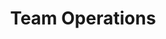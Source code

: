 ---
title: "Team Operations"
layout: post
lang: en
lang-ref: 108-team
section: 1
category: 
  - projects
hero:
  image:
    src: 1.8-tx-heading.jpg
    alt: A photo of 5 synchronized airplanes flying in a curve.
  standards:
    - empower-staff
    - collaboration
    - open-work
blocks:
  - "The Talent Cloud Feature Pipeline: As a team, we used a five-step reinforcing feedback loop to develop and iterate on features for the platform:"
  - type: graphic
    size: 100
    src: 1.8-en-operations.png
    alt: "A graphic representing Talent Cloud's team operations approach. The first section is the policy shop, which has the role of researching complex problems promising directions, developing theory, framing hypotheses for experiments, ensuring policy compliance, analyzing findings, providing presentations, advising on findings, and seeing the whole system to wayfind the best path. The classifications on this team are EC. The skills used by this team are research, analysis, systems thinking, strategic thinking, writing, and presenting. The second section is the UX design team, which has the role of translating business requirements into potential digital solutions for testing, performing research, collecting data, using insights to efficiently design the platform's layout, content, and features in a way that meets the needs of government and applicant users alike, advocating for our users, improving accessibility standards, and reducing bias in hiring. The classifications on this team are CS (UX). The skills used by this team are research methods, data analysis, prototyping, usability testing, design tools, and communication. The third section is the front-end development team, which has the role of bridging design and development by highlighting possible interface improvements and/or pitfalls, ensuring designs are coded into responsibe, accessible, and consistent interfaces, verifying that interfaces function on supported browsers and devices, and developing and maintaining the product's component library for fast and easy interface development. The classifications on this team are CS (Programming). The skills used by this team are web languages (HTML, CSS, JavaScript), critical thinking, responsive design, accessible web programming, communication. The fourth section is the back-end development team, which has the role of working with designers and front-end developers to turn prototypes and interface components into working solutions, supporting forward planning by providing technical advice and time estimates for the development of new features, and ensuring the talent.canada.ca site is up and running as designed. The classifications on this team are CS (Programming). The skills used by this team are PHP, cyber security, Azure, Git, critical thinking, automated testing. The fifth and final section is the HR concierge and project coordination team, which has the role of working with partner departments to move hiring processes through the experimental platform, engaging with users (HR advisors, managers, and applicants), observing and analyzing interactions, recognizing patters in findings, and recommending options and areas in need of further investigation to the policy and design teams. The classifications on this team are AS and EC. The skills used by this team are project coordination, client services, observation, analysis, industrial psychology, behavioural psychology, and framework and tools development. The graphic indicates that the teams act in a loop, starting with the policy shop through the HR concierge and project coordination team, which then passes its research findings and insights back to the policy shop to begin the process again."
  - type: title
    label: Why a Multidisciplinary Team is Mission Critical
  - To build a modern digital product, you need support from people with many different skill sets, which in government are classified as belonging to different occupational groups. At the same time, you don’t have the time to find external people and onboard them to the specific context of your product. Too much depends on the details of what you are building for external experts, who are not intimately familiar with the product, to be able to contribute significantly. (Not to be confused with engaging users, which is a constant outreach and engagement effort.) This means that to build a high quality, timely product, that expertise needs to be on your team.
  - In practice, our team is constantly bouncing ideas and work around between policy, project operation, design, development and client services. Designers regularly check-in with the policy team to ensure what they are proposing will work from a policy perspective. Project operations need to regularly check in with the developers to get details on new features being released. Our product development cycle is a constant loop that travels through multiple occupational groups. This is a daily collaboration, requiring dedicated resources from different occupational groups working together in a continuous feedback cycle of creation and iteration.
  - This multidisciplinary collaboration between team members is at the heart of what we do and we are constantly benefiting from it. To keep things moving at a pace that is fast enough for a product to maintain its relevance in a rapidly changing world, we think this is the only way to work (at least for these types of service-based products involving design, development and user testing.) In essence, the team’s structure allows for both the product owner (decisions on what needs building) and the product team (doing the actual building) to operate on the same team, improving flow for fast, insightful product iteration. 
  - Although the Government of Canada has issued a bulletin to the heads of HR confirming that there is no policy barrier to multidisciplinary teams, in practice it remains difficult to put these types of teams together, especially for smaller units. This is particularly true in cases where a highly efficient team model would call for cross-classification supervision. In a tradition government hierarchical structure, this would rarely be needed. But this structure is commonplace in multifunctional agile teams in the private sector because of the nature of the work, which requires designers, developers, anthropologists, and client services working together to deliver a product. When governments want to build like this, using agile methods, it means that teams like this will be increasingly required. With some careful classification work and the flexible use of temporary “term” arrangements, Talent Cloud was able to set this up, but it’s not guaranteed that other teams will be able to do the same.
  - type: title
    label: What We Mean by “Agile” 
  - Saying that a team uses “agile” in government has become a bit controversial because there are so many different versions of what teams and leaders mean by the term. While its sudden popularity is evident (bordering on ubiquitous), few agree on a concrete definition or a minimum bar for being able to legitimately claim use of the practice. Nevertheless, we’re sharing some of the “agile” concepts we use in our 2-week sprint cycle. 
  - (For a real view of this, check out our code and content on GitHub.)
  - type: subtitle
    label: Story Points
  - As is common in agile builds, we use story points to talk about how difficult or complex something is for the development team. Before we decide to work on a specific task, the developers estimate how many story points it will take to complete; it doesn’t really matter if a story point usually takes an hour of a developer’s time to complete, or a full day. What’s important is that the story point becomes a useful way to communicate to the rest of the team how complex (and potentially time consuming) something will be to implement.
  - For example, we looked at a feature that interrupts someone who is completing a job application if the deadline for submitting it has passed. Without that interruption, you might waste some time completing an application, but when you hit the submit button, you would get an error message indicating the submission deadline was passed. It’s a desirable feature, though only a tiny fraction of users would ever benefit from it. The devs estimated this as 8 story points. In a good sprint, we can only complete about three tasks of that complexity. And given that so few users would benefit from this work, the team was able to make the call that it wasn’t worth building. Instead the dev time was spent on building higher value features that would impact more users. But if the “cost” of this had been one or two story points, we might have chosen differently.
  - type: subtitle
    label: Daily Stand-up
  - "For our distributed team, the daily stand-up has become central to how we work. Each day at 11:00 the development team and designers join a zoom call and briefly describe:"
  - type: list
    style: unordered
    items:
      - What they worked on since yesterday (naming the issue or prototype they are working on is usually enough)
      - What they will be working on today
      - Any blockers they might have
  - We’ve managed to keep these stand-ups under 15 minutes in length, even with 9+ people. If discussions start breaking out, we can usually ask people to stay on the call after stand-up to finish their chat and move on. Stand up is great for making sure everyone is working the right things. With the designers there as well, it helps increase interaction between them and the developers, which is something we have been trying to improve.
  - With many people working from home, stand-up can sometimes be the only direct interaction you have with other humans in the work day. The format of stand-up is straight forward, each person briefly says what they worked on since the last stand-up, what they plan to work on until the next one and what blockers (if any) are preventing them from making progress. This also helps increase human interactions more by allowing the team to point out when two people should discuss their work. There’s always a balance to strike between keeping everyone involved and having enough focus time on our own.
  - type: subtitle
    label: Sprint Review
  - At the end of each 2-week sprint, the development team leads a demo session where they show what they’ve completed. Because we’re not really building for a client though, we don’t stress too much about what we’re committing too at the beginning of a sprint. Instead, the developers work hard to advance things as much as possible. If something is not complete, it can be saved for the next sprint review. Except in special circumstances there’s no rush with developers doing overtime to complete tasks.
  - To even things out a little, so it wasn’t always the developers presenting their work, and so the developers were better kept in the loop for what the rest of the team was doing, we started doing a “policy team” sprint review on alternating weeks with the developer sprint review. (For reference, the “policy team” is the research, policy and client interaction side of Talent Cloud, which uses a Trello board to track work, and tends to have different timelines and pressures than the dev team.) We’re still iterating on the exact format of policy team sprint review, but the goal is to give everyone a sense of what tricky things the policy team has had to deal with recently and remind everyone of that we’re building towards a longer term vision. Typically, we try to pick one or two artifacts that the team has completed, or made significant progress towards and have the person that worked on them present it to everyone else. Examples are design prototypes, presentations (decks), research, reports or some other tricky theory work like our tenth version of the skills framework at the heart of the recruitment model.
  - type: title
    label: Running a Distributed Team 
  - The Talent Cloud team has been a distributed team since 2017 with members in cities across Canada including Halifax, Toronto, Montreal and Edmonton. This also means that team members in the Ottawa main office have always been able to work from home at their discretion, including our Indigenous Community Liaison, who works half time from her community farther north. 
  - In March 2020, when offices shut down and governments around the world struggled to adapt to the new reality under COVID-19, this really just meant that our team took their computers home on a Friday and worked from home afterwards. Everyone was able to continue their work uninterrupted (with the possible exception of kids-not-at-school causing mayhem in the background).
  - It’s interesting, but distributed teams actually get easier the fewer people who are together in one place. With only one or two people out of the office, it’s easy to keep office-centric practices as the default while those in the regions just work around and fit in however they can (which is a habit our team spent a lot of time consciously trying to break out of.) But when half or more of the team are remote, you really just don’t have a choice. 
  - Digital tools become extra important when working on a distributed team. For our developers this has been GitHub to collaborate on code and plan development sprints. Our designers have been making use of Adobe Creative Cloud to build and share designs, while everyone has been collaborating on documents using Google Drive.
  - Most important though, is a good messaging app because it becomes the main method of communication and culture hub for the team as a whole. Sharing photos, links and random thoughts becomes the replacement to watercooler conversations. Emoji become the replacement to seeing smiles on your colleagues faces. 
  - type: graphic
    size: 80
    src: 1.8-en-slack-1.jpg
    alt: "A screenshot showing an example of team members having watercooler conversation using the Slack messaging application. Gray has posted saying: '98% of the time spider graphs are just bar graphs that are harder to read.' Multiple team members have reacted to his message with emojis."
  - Messaging platforms also allow for improved productivity as team members can “leave” to do focused work and then return to the conversation where the whole history of it is preserved so they can jump right back in. It also helps keep track of what decisions were made and why, especially for key design components where multiple options were considered, particularly when messaging apps are paired with tools like Trello to track taskings and progress. 
  - type: graphic
    size: 60
    src: 1.8-en-slack-2.jpg
    alt: "A screenshot showing an example of a team member organizing a holiday party using the Slack messaging application. Rosita has posted saying: 'hi, we are planning a team holiday party on Wednesday, December 19th that'll involve lunch, onesies, and a movie. More details to come, but I'll send you all a calendar invite.' Multiple team members have reacted to her message with emojis."

---